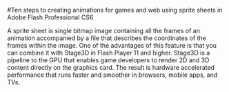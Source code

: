 #Ten steps to creating animations for games and web using sprite sheets in Adobe Flash Professional CS6

A sprite sheet is single bitmap image containing all the frames of an animation accompanied by a file that describes the coordinates of the frames within the image. One of the advantages of this feature is that you can combine it with Stage3D in Flash Player 11 and higher. Stage3D is a pipeline to the GPU that enables game developers to render 2D and 3D content directly on the graphics card. The result is hardware accelerated performance that runs faster and smoother in browsers, mobile apps, and TVs.
